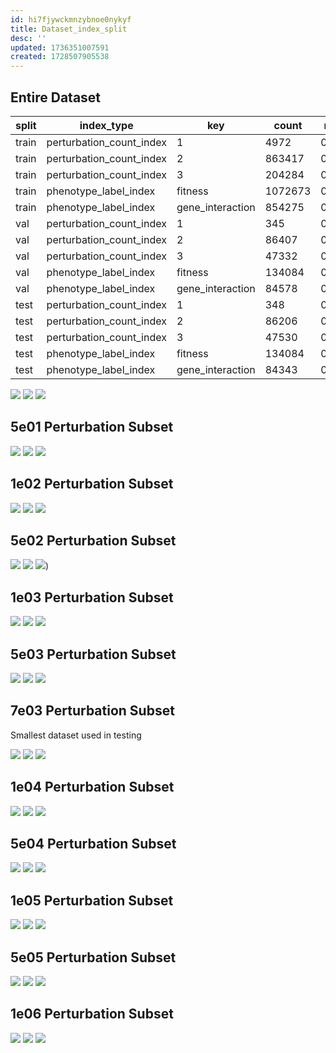 ```yaml
---
id: hi7fjywckmnzybnoe0nykyf
title: Dataset_index_split
desc: ''
updated: 1736351007591
created: 1728507905538
---
```


## Entire Dataset

| split | index_type               | key              | count   | ratio | total   |
|-------|--------------------------|------------------|---------|-------|---------|
| train | perturbation_count_index | 1                | 4972    | 0.878 | 5665    |
| train | perturbation_count_index | 2                | 863417  | 0.833 | 1036030 |
| train | perturbation_count_index | 3                | 204284  | 0.683 | 299146  |
| train | phenotype_label_index    | fitness          | 1072673 | 0.800 | 1340841 |
| train | phenotype_label_index    | gene_interaction | 854275  | 0.835 | 1023196 |
| val   | perturbation_count_index | 1                | 345     | 0.061 | 5665    |
| val   | perturbation_count_index | 2                | 86407   | 0.083 | 1036030 |
| val   | perturbation_count_index | 3                | 47332   | 0.158 | 299146  |
| val   | phenotype_label_index    | fitness          | 134084  | 0.100 | 1340841 |
| val   | phenotype_label_index    | gene_interaction | 84578   | 0.083 | 1023196 |
| test  | perturbation_count_index | 1                | 348     | 0.061 | 5665    |
| test  | perturbation_count_index | 2                | 86206   | 0.083 | 1036030 |
| test  | perturbation_count_index | 3                | 47530   | 0.159 | 299146  |
| test  | phenotype_label_index    | fitness          | 134084  | 0.100 | 1340841 |
| test  | phenotype_label_index    | gene_interaction | 84343   | 0.082 | 1023196 |

![](./assets/images/experiments-003_query-001-small-build_cell-data-module_size_1340841_seed_42_perturbation-count-index.png)
![](./assets/images/experiments-003_query-001-small-build_cell-data-module_size_1340841_seed_42_phenotype-label-index.png)
![](./assets/images/experiments-003_query-001-small-build_cell-data-module_size_1340841_seed_42_dataset-name-index.png)

## 5e01  Perturbation Subset

![](./assets/images/experiments-003_query-001-small-build_perturbation-subset-data-module_size_1e02_seed_42_perturbation-count-index.png)
![](./assets/images/experiments-003_query-001-small-build_perturbation-subset-data-module_size_1e02_seed_42_phenotype-label-index.png)
![](./assets/images/experiments-003_query-001-small-build_perturbation-subset-data-module_size_1e02_seed_42_dataset-name-index.png)

## 1e02 Perturbation Subset

![](./assets/images/experiments-003_query-001-small-build_perturbation-subset-data-module_size_1e02_seed_42_perturbation-count-index.png)
![](./assets/images/experiments-003_query-001-small-build_perturbation-subset-data-module_size_1e02_seed_42_phenotype-label-index.png)
![](./assets/images/experiments-003_query-001-small-build_perturbation-subset-data-module_size_1e02_seed_42_dataset-name-index.png)

## 5e02 Perturbation Subset

![](./assets/images/experiments-003_query-001-small-build_perturbation-subset-data-module_size_5e02_seed_42_perturbation-count-index.png)
![](./assets/images/experiments-003_query-001-small-build_perturbation-subset-data-module_size_5e02_seed_42_phenotype-label-index.png)
![](./assets/images/experiments-003_query-001-small-build_perturbation-subset-data-module_size_5e02_seed_42_dataset-name-index.png))

## 1e03 Perturbation Subset

![](./assets/images/experiments-003_query-001-small-build_perturbation-subset-data-module_size_1e03_seed_42_perturbation-count-index.png)
![](./assets/images/experiments-003_query-001-small-build_perturbation-subset-data-module_size_1e03_seed_42_phenotype-label-index.png)
![](./assets/images/experiments-003_query-001-small-build_perturbation-subset-data-module_size_1e03_seed_42_dataset-name-index.png)

## 5e03 Perturbation Subset

![](./assets/images/experiments-003_query-001-small-build_perturbation-subset-data-module_size_5e03_seed_42_perturbation-count-index.png)
![](./assets/images/experiments-003_query-001-small-build_perturbation-subset-data-module_size_5e03_seed_42_phenotype-label-index.png)
![](./assets/images/experiments-003_query-001-small-build_perturbation-subset-data-module_size_5e03_seed_42_dataset-name-index.png)

## 7e03 Perturbation Subset

Smallest dataset used in testing

![](./assets/images/experiments-003_query-001-small-build_perturbation-subset-data-module_size_7e03_seed_42_perturbation-count-index.png)
![](./assets/images/experiments-003_query-001-small-build_perturbation-subset-data-module_size_7e03_seed_42_phenotype-label-index.png)
![](./assets/images/experiments-003_query-001-small-build_perturbation-subset-data-module_size_7e03_seed_42_dataset-name-index.png)

## 1e04 Perturbation Subset

![](./assets/images/experiments-003_query-001-small-build_perturbation-subset-data-module_size_1e04_seed_42_perturbation-count-index.png)
![](./assets/images/experiments-003_query-001-small-build_perturbation-subset-data-module_size_1e04_seed_42_phenotype-label-index.png)
![](./assets/images/experiments-003_query-001-small-build_perturbation-subset-data-module_size_1e04_seed_42_dataset-name-index.png)

## 5e04 Perturbation Subset

![](./assets/images/experiments-003_query-001-small-build_perturbation-subset-data-module_size_5e04_seed_42_perturbation-count-index.png)
![](./assets/images/experiments-003_query-001-small-build_perturbation-subset-data-module_size_5e04_seed_42_phenotype-label-index.png)
![](./assets/images/experiments-003_query-001-small-build_perturbation-subset-data-module_size_5e04_seed_42_dataset-name-index.png)

## 1e05 Perturbation Subset

![](./assets/images/experiments-003_query-001-small-build_perturbation-subset-data-module_size_1e05_seed_42_perturbation-count-index.png)
![](./assets/images/experiments-003_query-001-small-build_perturbation-subset-data-module_size_1e05_seed_42_phenotype-label-index.png)
![](./assets/images/experiments-003_query-001-small-build_perturbation-subset-data-module_size_1e05_seed_42_dataset-name-index.png)

## 5e05 Perturbation Subset

![](./assets/images/experiments-003_query-001-small-build_perturbation-subset-data-module_size_5e05_seed_42_perturbation-count-index.png)
![](./assets/images/experiments-003_query-001-small-build_perturbation-subset-data-module_size_5e05_seed_42_phenotype-label-index.png)
![](./assets/images/experiments-003_query-001-small-build_perturbation-subset-data-module_size_5e05_seed_42_dataset-name-index.png)

## 1e06 Perturbation Subset

![](./assets/images/experiments-003_query-001-small-build_perturbation-subset-data-module_size_1e06_seed_42_perturbation-count-index.png)
![](./assets/images/experiments-003_query-001-small-build_perturbation-subset-data-module_size_1e06_seed_42_phenotype-label-index.png)
![](./assets/images/experiments-003_query-001-small-build_perturbation-subset-data-module_size_1e06_seed_42_dataset-name-index.png)
